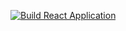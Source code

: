 [![Build React Application](https://github.com/leandrocunha526/stock/actions/workflows/continuous-integration.yml/badge.svg)](https://github.com/leandrocunha526/stock/actions/workflows/continuous-integration.yml)
